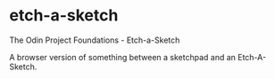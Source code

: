 # etch-a-sketch
The Odin Project 
Foundations - Etch-a-Sketch

A browser version of something between a sketchpad and an Etch-A-Sketch.